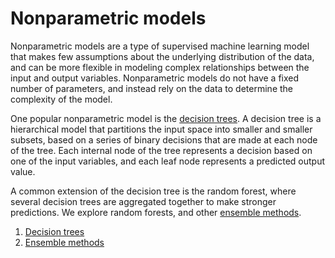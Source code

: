 # Nonparametric models

Nonparametric models are a type of supervised machine learning model that makes few assumptions about the underlying distribution of the data, and can be more flexible in modeling complex relationships between the input and output variables. Nonparametric models do not have a fixed number of parameters, and instead rely on the data to determine the complexity of the model.

One popular nonparametric model is the [decision trees](https://github.com/SeventhPrize/INDE_577_Data_Science_and_Machine_Learning/blob/main/Supervised%20learning/Nonparametric%20models/DecisionTree.ipynb). A decision tree is a hierarchical model that partitions the input space into smaller and smaller subsets, based on a series of binary decisions that are made at each node of the tree. Each internal node of the tree represents a decision based on one of the input variables, and each leaf node represents a predicted output value.

A common extension of the decision tree is the random forest, where several decision trees are aggregated together to make stronger predictions. We explore random forests, and other [ensemble methods](https://github.com/SeventhPrize/INDE_577_Data_Science_and_Machine_Learning/blob/main/Supervised%20learning/Nonparametric%20models/EnsembleMethods.ipynb).

1. [Decision trees](https://github.com/SeventhPrize/INDE_577_Data_Science_and_Machine_Learning/blob/main/Supervised%20learning/Nonparametric%20models/DecisionTree.ipynb)
2. [Ensemble methods](https://github.com/SeventhPrize/INDE_577_Data_Science_and_Machine_Learning/blob/main/Supervised%20learning/Nonparametric%20models/EnsembleMethods.ipynb)
